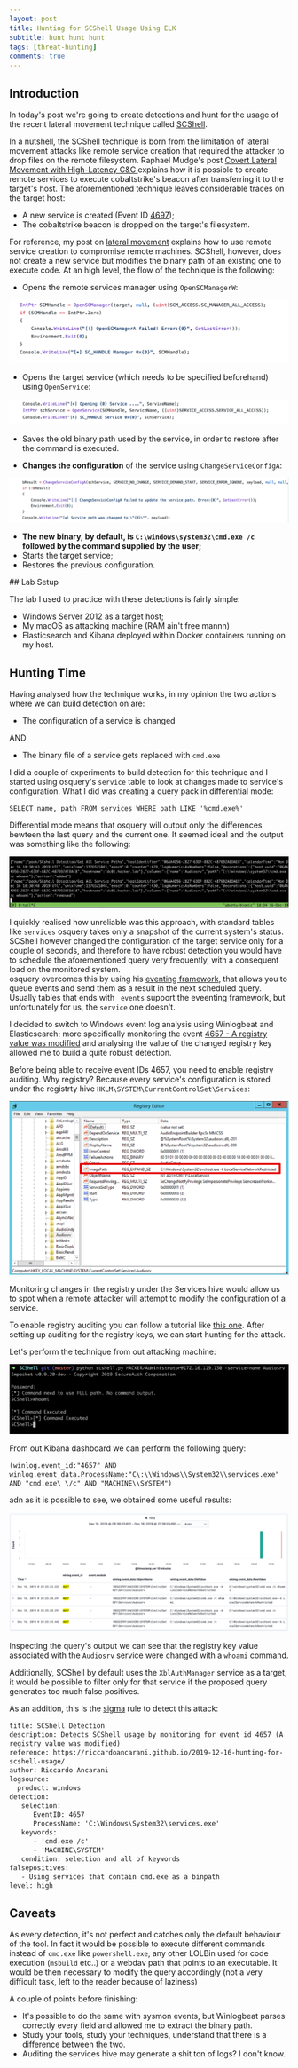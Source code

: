 ```yaml
---
layout: post
title: Hunting for SCShell Usage Using ELK
subtitle: hunt hunt hunt
tags: [threat-hunting]
comments: true
---
```


## Introduction
In today's post we're going to create detections and hunt for the usage of the recent lateral movement technique called [SCShell](https://github.com/Mr-Un1k0d3r/SCShell).

In a nutshell, the SCShell technique is born from the limitation of lateral movement attacks like remote service creation that required the attacker to drop files on the remote filesystem. Raphael Mudge's post [Covert Lateral Movement with High-Latency C&C ](https://blog.cobaltstrike.com/2014/04/30/lateral-movement-with-high-latency-cc/) explains how it is possible to create remote services to execute cobaltstrike's beacon after transferring it to the target's host.
The aforementioned technique leaves considerable traces on the target host:

* A new service is created (Event ID [4697](https://www.ultimatewindowssecurity.com/securitylog/encyclopedia/event.aspx?eventID=4697));
* The cobaltstrike beacon is dropped on the target's filesystem.

For reference, my post on [lateral movement](https://riccardoancarani.github.io//assets/2019-10-04-lateral-movement-megaprimer/#remote-service-creation) explains how to use remote service creation to compromise remote machines.
SCShell, however, does not create a new service but modifies the binary path of an existing one to execute code.
At an high level, the flow of the technique is the following:

* Opens the remote services manager using `OpenSCManagerW`:

![](/assets/2019-12-16-hunting-for-scshell-usage/f7a6acbd9bfc261f5abae714e4f939d7.png)

* Opens the target service (which needs to be specified beforehand) using `OpenService`:

![](/assets/2019-12-16-hunting-for-scshell-usage/a3b14f231edf1a6c13a4c5c1c05c62e9.png)

* Saves the old binary path used by the service, in order to restore after the command is executed.

* **Changes the configuration** of the service using `ChangeServiceConfigA`:

![](/assets/2019-12-16-hunting-for-scshell-usage/c672b4d419c5bd03073cae9184e74451.png)

* **The new binary, by default, is `C:\windows\system32\cmd.exe /c` followed by the command supplied by the user;**
* Starts the target service;
* Restores the previous configuration.

## Lab Setup

The lab I used to practice with these detections is fairly simple:
* Windows Server 2012 as a target host;
* My macOS as attacking machine (RAM ain't free mannn)
* Elasticsearch and Kibana deployed within Docker containers running on my host.

## Hunting Time

Having analysed how the technique works, in my opinion the two actions where we can build detection on are:

* The configuration of a service is changed

AND

* The binary file of a service gets replaced with `cmd.exe`

I did a couple of experiments to build detection for this technique and I started using osquery's `service` table to look at changes made to service's configuration. What I did was creating a query pack in differential mode:

```
SELECT name, path FROM services WHERE path LIKE '%cmd.exe%'
```

Differential mode means that osquery will output only the differences bewteen the last query and the current one. It seemed ideal and the output was something like the following:

![](/assets/2019-12-16-hunting-for-scshell-usage/e33194fa150c2c01424d0ac0823ecd28.png)

I quickly realised how unreliable was this approach, with standard tables like `services` osquery takes only a snapshot of the current system's status. SCShell however changed the configuration of the target service only for a couple of seconds, and therefore to have robust detection you would have to schedule the aforementioned query very frequently, with a consequent load on the monitored system.  
osquery overcomes this by using his [eventing framework](https://osquery.readthedocs.io/en/stable/development/pubsub-framework/), that allows you to queue events and send them as a result in the next scheduled query. Usually tables that ends with `_events` support the eveenting framework, but unfortunately for us, the `service` one doesn't.

I decided to switch to Windows event log analysis using Winlogbeat and Elasticsearch; more specifically monitoring the event [4657 - A registry value was modified](https://docs.microsoft.com/en-us/windows/security/threat-protection/auditing/event-4657) and analysing the value of the changed registry key allowed me to build a quite robust detection.

Before being able to receive event IDs 4657, you need to enable registry auditing. Why registry? Because every service's configuration is stored under the registrty hive `HKLM\SYSTEM\CurrentControlSet\Services`:

![](/assets/2019-12-16-hunting-for-scshell-usage/d48e0f4b11ff919fee19846e430903cb.png)

Monitoring changes in the registry under the Services hive would allow us to spot when a remote attacker will attempt to modify the configuration of a service.

To enable registry auditing you can follow a tutorial like [this one](http://kb.gfi.com/articles/SkyNet_Article/KBID002902).
After setting up auditing for the registry keys, we can start hunting for the attack.

Let's perform the technique from out attacking machine:

![](/assets/2019-12-16-hunting-for-scshell-usage/278e7f4f8ec3016bb95f71b9816e6877.png)

From out Kibana dashboard we can perform the following query:

```
(winlog.event_id:"4657" AND winlog.event_data.ProcessName:"C\:\\Windows\\System32\\services.exe" AND "cmd.exe\ \/c" AND "MACHINE\\SYSTEM")
```

adn as it is possible to see, we obtained some useful results:

![](/assets/2019-12-16-hunting-for-scshell-usage/daaed4ae545a5651a46ad678c45037d1.png)

Inspecting the query's output we can see that the registry key value associated with the `Audiosrv` service were changed with a `whoami` command.

Additionally, SCShell by default uses the `XblAuthManager` service as a target, it would be possible to filter only for that service if the proposed query generates too much false positives.

As an addition, this is the [sigma](https://github.com/Neo23x0/sigma) rule to detect this attack:

```
title: SCShell Detection
description: Detects SCShell usage by monitoring for event id 4657 (A registry value was modified)
reference: https://riccardoancarani.github.io/2019-12-16-hunting-for-scshell-usage/
author: Riccardo Ancarani
logsource:
  product: windows
detection:
   selection:
      EventID: 4657
      ProcessName: 'C:\Windows\System32\services.exe'
   keywords:
      - 'cmd.exe /c'
      - 'MACHINE\SYSTEM'
   condition: selection and all of keywords
falsepositives:
   - Using services that contain cmd.exe as a binpath
level: high
```

## Caveats

As every detection, it's not perfect and catches only the default behaviour of the tool. In fact it would be possible to execute different commands instead of `cmd.exe` like `powershell.exe`, any other LOLBin used for code execution (`msbuild` etc..) or a webdav path that points to an executable. It would be then necessary to modify the query accordingly (not a very difficult task, left to the reader because of laziness)

A couple of points before finishing:

* It's possible to do the same with sysmon events, but Winlogbeat parses correctly every field and allowed me to extract the binary path.
* Study your tools, study your techniques, understand that there is a difference between the two.
* Auditing the services hive may generate a shit ton of logs? I don't know.
